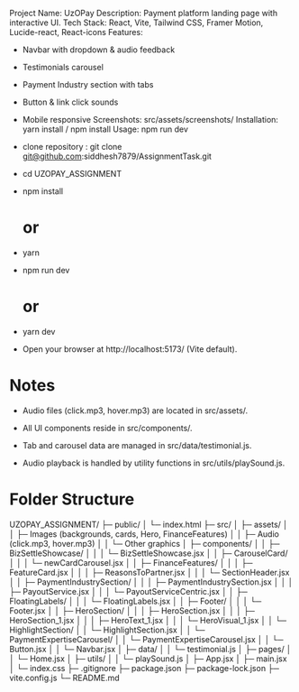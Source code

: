 Project Name: UzOPay
Description: Payment platform landing page with interactive UI.
Tech Stack: React, Vite, Tailwind CSS, Framer Motion, Lucide-react, React-icons
Features:
- Navbar with dropdown & audio feedback
- Testimonials carousel
- Payment Industry section with tabs
- Button & link click sounds
- Mobile responsive
Screenshots: src/assets/screenshots/
Installation: yarn install / npm install
Usage: npm run dev

- clone repository : git clone git@github.com:siddhesh7879/AssignmentTask.git
- cd UZOPAY_ASSIGNMENT
- npm install
    # or
- yarn
- npm run dev
    # or
- yarn dev 
- Open your browser at http://localhost:5173/ (Vite default).

# Notes
- Audio files (click.mp3, hover.mp3) are located in src/assets/.

- All UI components reside in src/components/.

- Tab and carousel data are managed in src/data/testimonial.js.

- Audio playback is handled by utility functions in src/utils/playSound.js.

# Folder Structure

UZOPAY_ASSIGNMENT/
├─ public/
│   └─ index.html
├─ src/
│   ├─ assets/
│   │   ├─ Images (backgrounds, cards, Hero, FinanceFeatures)
│   │   ├─ Audio (click.mp3, hover.mp3)
│   │   └─ Other graphics
│   ├─ components/
│   │   ├─ BizSettleShowcase/
│   │   │   └─ BizSettleShowcase.jsx
│   │   ├─ CarouselCard/
│   │   │   └─ newCardCarousel.jsx
│   │   ├─ FinanceFeatures/
│   │   │   ├─ FeatureCard.jsx
│   │   │   ├─ ReasonsToPartner.jsx
│   │   │   └─ SectionHeader.jsx
│   │   ├─ PaymentIndustrySection/
│   │   │   ├─ PaymentIndustrySection.jsx
│   │   │   ├─ PayoutService.jsx
│   │   │   └─ PayoutServiceCentric.jsx
│   │   ├─ FloatingLabels/
│   │   │   └─ FloatingLabels.jsx
│   │   ├─ Footer/
│   │   │   └─ Footer.jsx
│   │   ├─ HeroSection/
│   │   │   ├─ HeroSection.jsx
│   │   │   ├─ HeroSection_1.jsx
│   │   │   ├─ HeroText_1.jsx
│   │   │   └─ HeroVisual_1.jsx
│   │   └─ HighlightSection/
│   │       └─ HighlightSection.jsx
│   │   └─ PaymentExpertiseCarousel/
│   │       └─ PaymentExpertiseCarousel.jsx
│   │   └─ Button.jsx
│   │   └─ Navbar.jsx
│   ├─ data/
│   │   └─ testimonial.js
│   ├─ pages/
│   │   └─ Home.jsx
│   ├─ utils/
│   │   └─ playSound.js
│   ├─ App.jsx
│   ├─ main.jsx
│   └─ index.css
├─ .gitignore
├─ package.json
├─ package-lock.json
├─ vite.config.js
└─ README.md

